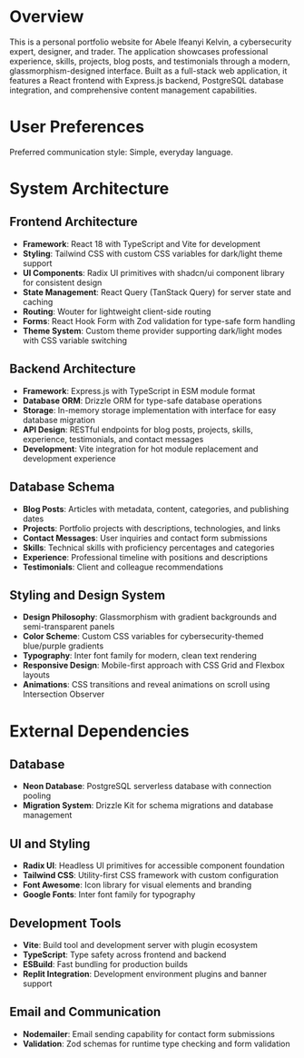 # Overview

This is a personal portfolio website for Abele Ifeanyi Kelvin, a cybersecurity expert, designer, and trader. The application showcases professional experience, skills, projects, blog posts, and testimonials through a modern, glassmorphism-designed interface. Built as a full-stack web application, it features a React frontend with Express.js backend, PostgreSQL database integration, and comprehensive content management capabilities.

# User Preferences

Preferred communication style: Simple, everyday language.

# System Architecture

## Frontend Architecture
- **Framework**: React 18 with TypeScript and Vite for development
- **Styling**: Tailwind CSS with custom CSS variables for dark/light theme support
- **UI Components**: Radix UI primitives with shadcn/ui component library for consistent design
- **State Management**: React Query (TanStack Query) for server state and caching
- **Routing**: Wouter for lightweight client-side routing
- **Forms**: React Hook Form with Zod validation for type-safe form handling
- **Theme System**: Custom theme provider supporting dark/light modes with CSS variable switching

## Backend Architecture
- **Framework**: Express.js with TypeScript in ESM module format
- **Database ORM**: Drizzle ORM for type-safe database operations
- **Storage**: In-memory storage implementation with interface for easy database migration
- **API Design**: RESTful endpoints for blog posts, projects, skills, experience, testimonials, and contact messages
- **Development**: Vite integration for hot module replacement and development experience

## Database Schema
- **Blog Posts**: Articles with metadata, content, categories, and publishing dates
- **Projects**: Portfolio projects with descriptions, technologies, and links
- **Contact Messages**: User inquiries and contact form submissions
- **Skills**: Technical skills with proficiency percentages and categories
- **Experience**: Professional timeline with positions and descriptions
- **Testimonials**: Client and colleague recommendations

## Styling and Design System
- **Design Philosophy**: Glassmorphism with gradient backgrounds and semi-transparent panels
- **Color Scheme**: Custom CSS variables for cybersecurity-themed blue/purple gradients
- **Typography**: Inter font family for modern, clean text rendering
- **Responsive Design**: Mobile-first approach with CSS Grid and Flexbox layouts
- **Animations**: CSS transitions and reveal animations on scroll using Intersection Observer

# External Dependencies

## Database
- **Neon Database**: PostgreSQL serverless database with connection pooling
- **Migration System**: Drizzle Kit for schema migrations and database management

## UI and Styling
- **Radix UI**: Headless UI primitives for accessible component foundation
- **Tailwind CSS**: Utility-first CSS framework with custom configuration
- **Font Awesome**: Icon library for visual elements and branding
- **Google Fonts**: Inter font family for typography

## Development Tools
- **Vite**: Build tool and development server with plugin ecosystem
- **TypeScript**: Type safety across frontend and backend
- **ESBuild**: Fast bundling for production builds
- **Replit Integration**: Development environment plugins and banner support

## Email and Communication
- **Nodemailer**: Email sending capability for contact form submissions
- **Validation**: Zod schemas for runtime type checking and form validation